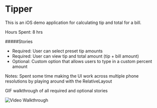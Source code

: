 # Tipper 

This is an iOS demo application for calculating tip and total for a bill. 

Hours Spent: 8 hrs

#####Stories
* Required: User can select preset tip amounts
* Required: User can view tip and total amount (tip + bill amount)
* Optional: Custom option that allows users to type in a custom percent amount 

Notes:
Spent some time making the UI work across multiple phone resolutions by playing around with the RelativeLayout

GIF walkthrough of all required and optional stories

![Video Walkthrough](tipper.gif)

